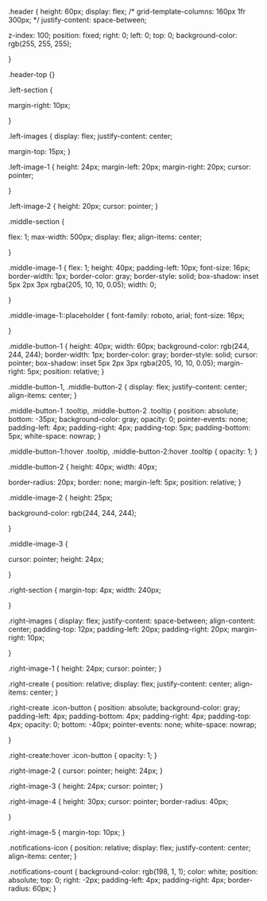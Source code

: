  .header {
   height: 60px;
   display: flex;
   /* grid-template-columns: 160px 1fr 300px; */
   justify-content: space-between;

   z-index: 100;
   position: fixed;
   right: 0;
   left: 0;
   top: 0;
   background-color: rgb(255, 255, 255);

 }

 .header-top {}


 .left-section {

   margin-right: 10px;

 }

 .left-images {
   display: flex;
   justify-content: center;

   margin-top: 15px;
 }

 .left-image-1 {
   height: 24px;
   margin-left: 20px;
   margin-right: 20px;
   cursor: pointer;

 }

 .left-image-2 {
   height: 20px;
   cursor: pointer;
 }

 .middle-section {

   flex: 1;
   max-width: 500px;
   display: flex;
   align-items: center;

 }

 .middle-image-1 {
   flex: 1;
   height: 40px;
   padding-left: 10px;
   font-size: 16px;
   border-width: 1px;
   border-color: gray;
   border-style: solid;
   box-shadow: inset 5px 2px 3px rgba(205, 10, 10, 0.05);
   width: 0;

 }

 .middle-image-1::placeholder {
   font-family: roboto, arial;
   font-size: 16px;

 }

 .middle-button-1 {
   height: 40px;
   width: 60px;
   background-color: rgb(244, 244, 244);
   border-width: 1px;
   border-color: gray;
   border-style: solid;
   cursor: pointer;
   box-shadow: inset 5px 2px 3px rgba(205, 10, 10, 0.05);
   margin-right: 5px;
   position: relative;
 }

 .middle-button-1,
 .middle-button-2 {
   display: flex;
   justify-content: center;
   align-items: center;
 }

 .middle-button-1 .tooltip,
 .middle-button-2 .tooltip {
   position: absolute;
   bottom: -35px;
   background-color: gray;
   opacity: 0;
   pointer-events: none;
   padding-left: 4px;
   padding-right: 4px;
   padding-top: 5px;
   padding-bottom: 5px;
   white-space: nowrap;
 }

 .middle-button-1:hover .tooltip,
 .middle-button-2:hover .tooltip {
   opacity: 1;
 }

 .middle-button-2 {
   height: 40px;
   width: 40px;

   border-radius: 20px;
   border: none;
   margin-left: 5px;
   position: relative;
 }

 .middle-image-2 {
   height: 25px;

   background-color: rgb(244, 244, 244);


 }

 .middle-image-3 {

   cursor: pointer;
   height: 24px;

 }

 .right-section {
   margin-top: 4px;
   width: 240px;



 }

 .right-images {
   display: flex;
   justify-content: space-between;
   align-content: center;
   padding-top: 12px;
   padding-left: 20px;
   padding-right: 20px;
   margin-right: 10px;


 }

 .right-image-1 {
   height: 24px;
   cursor: pointer;
 }

 .right-create {
   position: relative;
   display: flex;
   justify-content: center;
   align-items: center;
 }

 .right-create .icon-button {
   position: absolute;
   background-color: gray;
   padding-left: 4px;
   padding-bottom: 4px;
   padding-right: 4px;
   padding-top: 4px;
   opacity: 0;
   bottom: -40px;
   pointer-events: none;
   white-space: nowrap;

 }

 .right-create:hover .icon-button {
   opacity: 1;
 }

 .right-image-2 {
   cursor: pointer;
   height: 24px;
 }

 .right-image-3 {
   height: 24px;
   cursor: pointer;
 }

 .right-image-4 {
   height: 30px;
   cursor: pointer;
   border-radius: 40px;

 }

 .right-image-5 {
   margin-top: 10px;
 }

 .notifications-icon {
   position: relative;
   display: flex;
   justify-content: center;
   align-items: center;
 }

 .notifications-count {
   background-color: rgb(198, 1, 1);
   color: white;
   position: absolute;
   top: 0;
   right: -2px;
   padding-left: 4px;
   padding-right: 4px;
   border-radius: 60px;
 }

